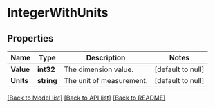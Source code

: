 # IntegerWithUnits

## Properties
Name | Type | Description | Notes
------------ | ------------- | ------------- | -------------
**Value** | **int32** | The dimension value. | [default to null]
**Units** | **string** | The unit of measurement. | [default to null]

[[Back to Model list]](../README.md#documentation-for-models) [[Back to API list]](../README.md#documentation-for-api-endpoints) [[Back to README]](../README.md)

